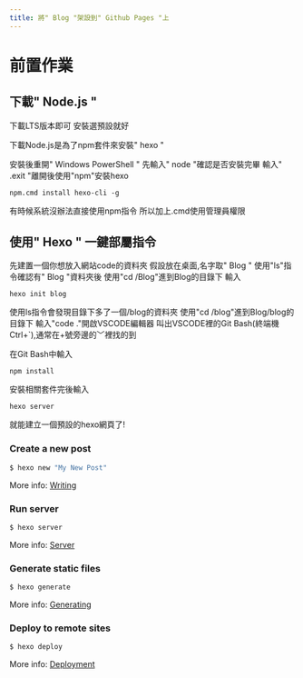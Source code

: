 ```yaml
---
title: 將" Blog "架設到" Github Pages "上
---
```

# 前置作業

## 下載" Node.js "

下載LTS版本即可
安裝選預設就好
<!-- # H1
## H2
### H3
#### H4 -->
下載Node.js是為了npm套件來安裝" hexo "

安裝後重開" Windows PowerShell "
先輸入" node "確認是否安裝完畢
輸入" .exit "離開後使用"npm"安裝hexo
```
npm.cmd install hexo-cli -g
```
有時候系統沒辦法直接使用npm指令
所以加上.cmd使用管理員權限

## 使用" Hexo " 一鍵部屬指令
先建置一個你想放入網站code的資料夾
假設放在桌面,名字取" Blog "
使用"ls"指令確認有" Blog "資料夾後
使用"cd /Blog"進到Blog的目錄下
輸入
```
hexo init blog
```
使用ls指令會發現目錄下多了一個/blog的資料夾
使用"cd /blog"進到Blog/blog的目錄下
輸入"code ."開啟VSCODE編輯器
叫出VSCODE裡的Git Bash(終端機Ctrl+`),通常在+號旁邊的﹀裡找的到

在Git Bash中輸入
```
npm install
```
安裝相關套件完後輸入
```
hexo server
```
就能建立一個預設的hexo網頁了!
<!-- ```python
print("你好")
```
ol order list

1. 123
2. 123
3. 123

ul 

- 1
- 2
- 3 -->
### Create a new post

``` bash
$ hexo new "My New Post"
```

More info: [Writing](https://hexo.io/docs/writing.html)

### Run server

``` bash
$ hexo server
```

More info: [Server](https://hexo.io/docs/server.html)

### Generate static files

``` bash
$ hexo generate
```

More info: [Generating](https://hexo.io/docs/generating.html)

### Deploy to remote sites

``` bash
$ hexo deploy
```

More info: [Deployment](https://hexo.io/docs/one-command-deployment.html)
